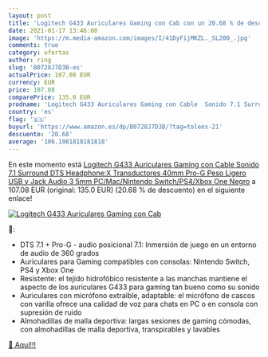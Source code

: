 ```yaml
---
layout: post
title: 'Logitech G433 Auriculares Gaming con Cab con un 20.68 % de descuento'
date: 2021-01-17 13:46:00
image: 'https://m.media-amazon.com/images/I/41DyFijMKZL._SL200_.jpg'
comments: true
category: ofertas
author: ring
slug: 'B0728J7D3B-es'
actualPrice: 107.08 EUR
currency: EUR
price: 107.08
comparePrice: 135.0 EUR
prodname: 'Logitech G433 Auriculares Gaming con Cable  Sonido 7.1 Surround  DTS Headphone:X  Transductores 40mm Pro-G  Peso Ligero  USB y Jack Audio 3  5mm  PC/Mac/Nintendo Switch/PS4/Xbox One  Negro'
country: 'es'
flag: '🇪🇸'
buyurl: 'https://www.amazon.es/dp/B0728J7D3B/?tag=tolees-21'
descuento: '20.68'
average: '106.1981818181818'
---
```


En este momento está [Logitech G433 Auriculares Gaming con Cable  Sonido 7.1 Surround  DTS Headphone:X  Transductores 40mm Pro-G  Peso Ligero  USB y Jack Audio 3  5mm  PC/Mac/Nintendo Switch/PS4/Xbox One  Negro](https://www.amazon.es/dp/B0728J7D3B/?tag=tolees-21) a 107.08 EUR (original: 135.0 EUR) (20.68 %  de descuento) en el siguiente enlace!

[![Logitech G433 Auriculares Gaming con Cab](https://m.media-amazon.com/images/I/41DyFijMKZL._SL200_.jpg)](https://www.amazon.es/dp/B0728J7D3B/?tag=tolees-21)

🔎:

- DTS 7.1 + Pro-G - audio posicional 7.1: Inmersión de juego en un entorno de audio de 360 grados
- Auriculares para Gaming compatibles con consolas: Nintendo Switch, PS4 y Xbox One
- Resistente: el tejido hidrofóbico resistente a las manchas mantiene el aspecto de los auriculares G433 para gaming tan bueno como su sonido
- Auriculares con micrófono extraíble, adaptable: el micrófono de cascos con varilla ofrece una calidad de voz para chats en PC o en consola con supresión de ruido
- Almohadillas de malla deportiva: largas sesiones de gaming cómodas, con almohadillas de malla deportiva, transpirables y lavables

[🛒 Aquí!!!](https://www.amazon.es/dp/B0728J7D3B/?tag=tolees-21)
